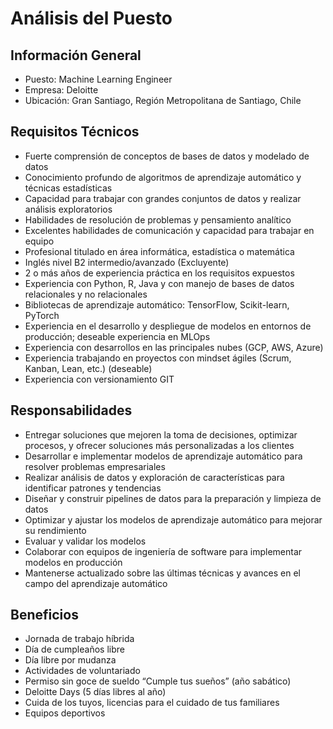 # Análisis del Puesto
## Información General 
- Puesto: Machine Learning Engineer  
- Empresa: Deloitte  
- Ubicación: Gran Santiago, Región Metropolitana de Santiago, Chile

## Requisitos Técnicos  
- Fuerte comprensión de conceptos de bases de datos y modelado de datos  
- Conocimiento profundo de algoritmos de aprendizaje automático y técnicas estadísticas  
- Capacidad para trabajar con grandes conjuntos de datos y realizar análisis exploratorios  
- Habilidades de resolución de problemas y pensamiento analítico  
- Excelentes habilidades de comunicación y capacidad para trabajar en equipo  
- Profesional titulado en área informática, estadística o matemática  
- Inglés nivel B2 intermedio/avanzado (Excluyente)  
- 2 o más años de experiencia práctica en los requisitos expuestos  
- Experiencia con Python, R, Java y con manejo de bases de datos relacionales y no relacionales  
- Bibliotecas de aprendizaje automático: TensorFlow, Scikit-learn, PyTorch  
- Experiencia en el desarrollo y despliegue de modelos en entornos de producción; deseable experiencia en MLOps  
- Experiencia con desarrollos en las principales nubes (GCP, AWS, Azure)  
- Experiencia trabajando en proyectos con mindset ágiles (Scrum, Kanban, Lean, etc.) (deseable)  
- Experiencia con versionamiento GIT  

## Responsabilidades  
- Entregar soluciones que mejoren la toma de decisiones, optimizar procesos, y ofrecer soluciones más personalizadas a los clientes  
- Desarrollar e implementar modelos de aprendizaje automático para resolver problemas empresariales  
- Realizar análisis de datos y exploración de características para identificar patrones y tendencias  
- Diseñar y construir pipelines de datos para la preparación y limpieza de datos  
- Optimizar y ajustar los modelos de aprendizaje automático para mejorar su rendimiento  
- Evaluar y validar los modelos  
- Colaborar con equipos de ingeniería de software para implementar modelos en producción  
- Mantenerse actualizado sobre las últimas técnicas y avances en el campo del aprendizaje automático  

## Beneficios  
- Jornada de trabajo híbrida  
- Día de cumpleaños libre  
- Día libre por mudanza  
- Actividades de voluntariado  
- Permiso sin goce de sueldo “Cumple tus sueños” (año sabático)  
- Deloitte Days (5 días libres al año)  
- Cuida de los tuyos, licencias para el cuidado de tus familiares  
- Equipos deportivos